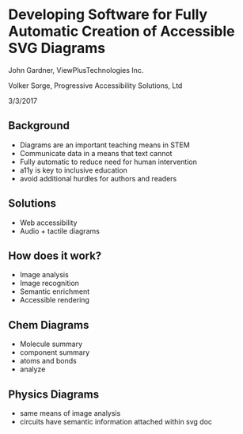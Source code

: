 # Developing Software for Fully Automatic Creation of Accessible SVG Diagrams

John Gardner, ViewPlusTechnologies Inc.

Volker Sorge, Progressive Accessibility Solutions, Ltd

3/3/2017

## Background
- Diagrams are an important teaching means in STEM
- Communicate data in a means that text cannot
- Fully automatic to reduce need for human intervention
- a11y is key to inclusive education
- avoid additional hurdles for authors and readers

## Solutions
- Web accessibility
- Audio + tactile diagrams

## How does it work?
- Image analysis
- Image recognition
- Semantic enrichment
- Accessible rendering

## Chem Diagrams
- Molecule summary
- component summary
- atoms and bonds
- analyze

## Physics Diagrams
- same means of image analysis
- circuits have semantic information attached within svg doc